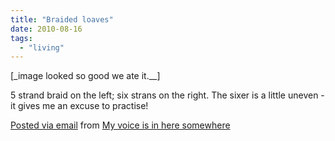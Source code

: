 ```yaml
---
title: "Braided loaves"
date: 2010-08-16
tags:
  - "living"
---
```


[_image looked so good we ate it.__]

5 strand braid on the left; six strans on the right. The sixer is a little uneven - it gives me an excuse to practise!

[Posted via email](http://posterous.com) from [My voice is in here somewhere](http://madbaker.posterous.com/braided-loaves)
